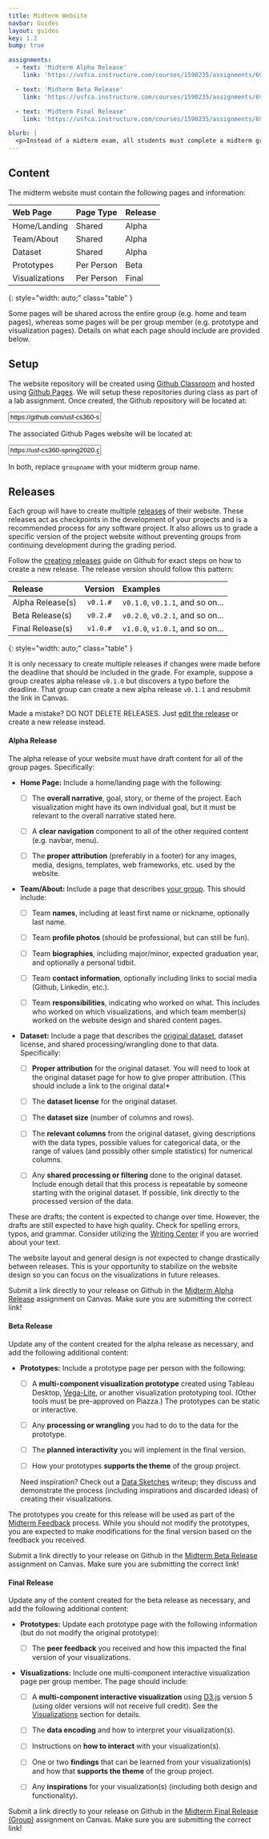 ```yaml
---
title: Midterm Website
navbar: Guides
layout: guides
key: 1.2
bump: true

assignments:
  - text: 'Midterm Alpha Release'
    link: 'https://usfca.instructure.com/courses/1590235/assignments/6908099'

  - text: 'Midterm Beta Release'
    link: 'https://usfca.instructure.com/courses/1590235/assignments/6908101'

  - text: 'Midterm Final Release'
    link: 'https://usfca.instructure.com/courses/1590235/assignments/6908145'

blurb: |
  <p>Instead of a midterm exam, all students must complete a midterm group project. The primarily deliverable of the project is the project website, which is created incrementally in alpha, beta, and final releases.</p>
---
```


<style>
ul.task-list li.task-list-item {
  list-style-type: none;
}

ul.task-list li.task-list-item input.task-list-item-checkbox {
  margin: 0 .3em .25em -1.7em;
  vertical-align: middle;
}
</style>

## Content

The midterm website must contain the following pages and information:

| Web Page       | Page Type  | Release |
|:---------------|:-----------|:--------|
| Home/Landing   | Shared     | Alpha   |
| Team/About     | Shared     | Alpha   |
| Dataset        | Shared     | Alpha   |
| Prototypes     | Per Person | Beta    |
| Visualizations | Per Person | Final   |
{: style="width: auto;" class="table" }

Some pages will be shared across the entire group (e.g. home and team pages), whereas some pages will be per group member (e.g. prototype and visualization pages). Details on what each page should include are provided below.

## Setup

The website repository will be created using [Github Classroom](https://classroom.github.com/) and hosted using [Github Pages](https://pages.github.com/). We will setup these repositories during class as part of a lab assignment. Once created, the Github repository will be located at:

<input class="input tt" type="text" value="https://github.com/usf-cs360-spring2020/midterm-groupname/">

The associated Github Pages website will be located at:

<input class="input tt" type="text" value="https://usf-cs360-spring2020.github.io/midterm-groupname/">

In both, replace `groupname` with your midterm group name.

## Releases

Each group will have to create multiple [releases](https://help.github.com/articles/about-releases/) of their website. These releases act as checkpoints in the development of your projects and is a recommended process for any software project. It also allows us to grade a specific version of the project website without preventing groups from continuing development during the grading period.

Follow the [creating releases](https://help.github.com/articles/creating-releases/) guide on Github for exact steps on how to create a new release. The release version should follow this pattern:

| Release | Version | Examples |
|:--------|:-------:|:---------|
| Alpha Release(s) | `v0.1.#` | `v0.1.0`, `v0.1.1`, and so on... |
| Beta Release(s)  | `v0.2.#` | `v0.2.0`, `v0.2.1`, and so on... |
| Final Release(s) | `v1.0.#` | `v1.0.0`, `v1.0.1`, and so on... |
{: style="width: auto;" class="table" }

It is only necessary to create multiple releases if changes were made before the deadline that should be included in the grade. For example, suppose a group creates alpha release `v0.1.0` but discovers a typo before the deadline. That group can create a new alpha release `v0.1.1` and resubmit the link in Canvas.

Made a mistake? DO NOT DELETE RELEASES. Just [edit the release](https://help.github.com/articles/editing-and-deleting-releases/) or create a new release instead.

#### Alpha Release

The alpha release of your website must have draft content for all of the group pages. Specifically:

  - **Home Page:** Include a home/landing page with the following:

      - [ ] The **overall narrative**, goal, story, or theme of the project. Each visualization might have its own individual goal, but it must be relevant to the overall narrative stated here.

      - [ ] A **clear navigation** component to all of the other required content (e.g. navbar, menu).

      - [ ] The **proper attribution** (preferably in a footer) for any images, media, designs, templates, web frameworks, etc. used by the website.

  - **Team/About:** Include a page that describes [your group](midterm-project.html#midterm-groups). This should include:

      - [ ] Team **names**, including at least first name or nickname, optionally last name.

      - [ ] Team **profile photos** (should be professional, but can still be fun).

      - [ ] Team **biographies**, including major/minor, expected graduation year, and optionally a personal tidbit.

      - [ ] Team **contact information**, optionally including links to social media (Github, Linkedin, etc.).

      - [ ] Team **responsibilities**, indicating who worked on what. This includes who worked on which visualizations, and which team member(s) worked on the website design and shared content pages.

  - **Dataset:** Include a page that describes the [original dataset](midterm-project.html#dataset), dataset license, and shared processing/wrangling done to that data. Specifically:

      - [ ] **Proper attribution** for the original dataset. You will need to look at the original dataset page for how to give proper attribution. (This should include a link to the original data!*

      - [ ] The **dataset license** for the original dataset.

      - [ ] The **dataset size** (number of columns and rows).

      - [ ] The **relevant columns** from the original dataset, giving descriptions with the data types, possible values for categorical data, or the range of values (and possibly other simple statistics) for numerical columns.

      - [ ] Any **shared processing or filtering** done to the original dataset. Include enough detail that this process is repeatable by someone starting with the original dataset. If possible, link directly to the processed version of the data.

These are drafts; the content is expected to change over time. However, the drafts are still expected to have high quality. Check for spelling errors, typos, and grammar. Consider utilizing the [Writing Center](https://myusf.usfca.edu/lwsc/writing-center) if you are worried about your text.

The website layout and general design is *not* expected to change drastically between releases. This is your opportunity to stabilize on the website design so you can focus on the visualizations in future releases.

Submit a link directly to your release on Github in the [Midterm Alpha Release](https://usfca.instructure.com/courses/1590235/assignments/6908099) assignment on Canvas. Make sure you are submitting the correct link!

#### Beta Release

Update any of the content created for the alpha release as necessary, and add the following additional content:

  - **Prototypes:** Include a prototype page per person with the following:

      - [ ] A **multi-component visualization prototype** created using Tableau Desktop, [Vega-Lite](https://vega.github.io/vega-lite/), or another visualization prototyping tool. (Other tools must be pre-approved on Piazza.) The prototypes can be static or interactive.

      - [ ] Any **processing or wrangling** you had to do to the data for the prototype.

      - [ ] The **planned interactivity** you will implement in the final version.

      - [ ] How your prototypes **supports the theme** of the group project.

    Need inspiration? Check out a [Data Sketches](http://www.datasketch.es/february/) writeup; they discuss and demonstrate the process (including inspirations and discarded ideas) of creating their visualizations.

The prototypes you create for this release will be used as part of the [Midterm Feedback](midterm-feedback.html) process. While you should not modify the prototypes, you are expected to make modifications for the final version based on the feedback you received.

Submit a link directly to your release on Github in the [Midterm Beta Release](https://usfca.instructure.com/courses/1590235/assignments/6908101) assignment on Canvas. Make sure you are submitting the correct link!

#### Final Release

Update any of the content created for the beta release as necessary, and add the following additional content:

  - **Prototypes:** Update each prototype page with the following information (but do not modify the original prototype):

      - [ ] The **peer feedback** you received and how this impacted the final version of your visualizations.

  - **Visualizations:** Include one multi-component interactive visualization page per group member. The page should include:

    - [ ] A **multi-component interactive visualization** using [D3.js](https://d3js.org/) version 5 (using older versions will not receive full credit). See the [Visualizations](#visualizations) section for details.

    - [ ] The **data encoding** and how to interpret your visualization(s).

    - [ ] Instructions on **how to interact** with your visualization(s).

    - [ ] One or two **findings** that can be learned from your visualization(s) and how that **supports the theme** of the group project.

    - [ ] Any **inspirations** for your visualization(s) (including both design and functionality).

Submit a link directly to your release on Github in the [Midterm Final Release (Group)](https://usfca.instructure.com/courses/1590235/assignments/6908145) assignment on Canvas. Make sure you are submitting the correct link!



<!-- enables all the checkboxes -->
<script>
var checkboxes = document.getElementsByClassName("task-list-item-checkbox");

for (var i = 0 ; i < checkboxes.length ; i++) {
  checkboxes[i].disabled = false;
}
</script>
